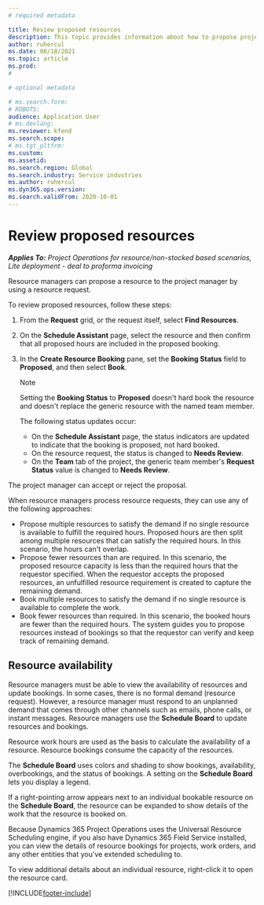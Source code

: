 ```yaml
---
# required metadata

title: Review proposed resources
description: This topic provides information about how to propose project resources.
author: ruhercul
ms.date: 08/18/2021
ms.topic: article
ms.prod: 
#

# optional metadata

# ms.search.form: 
# ROBOTS: 
audience: Application User
# ms.devlang: 
ms.reviewer: kfend
ms.search.scope: 
# ms.tgt_pltfrm: 
ms.custom: 
ms.assetid: 
ms.search.region: Global
ms.search.industry: Service industries
ms.author: ruhercul
ms.dyn365.ops.version: 
ms.search.validFrom: 2020-10-01
---
```


# Review proposed resources

_**Applies To:** Project Operations for resource/non-stocked based scenarios, Lite deployment - deal to proforma invoicing_

Resource managers can propose a resource to the project manager by using a resource request.

To review proposed resources, follow these steps:

1. From the **Request** grid, or the request itself, select **Find Resources**.
2. On the **Schedule Assistant** page, select the resource and then confirm that all proposed hours are included in the proposed booking.
3. In the **Create Resource Booking** pane, set the **Booking Status** field to **Proposed**, and then select **Book**.

    > [!NOTE]
    > Setting the **Booking Status** to **Proposed** doesn't hard book the resource and doesn't replace the generic resource with the named team member.

    The following status updates occur:

    - On the **Schedule Assistant** page, the status indicators are updated to indicate that the booking is proposed, not hard booked.
    - On the resource request, the status is changed to **Needs Review**.
    - On the **Team** tab of the project, the generic team member's **Request Status** value is changed to **Needs Review**.

The project manager can accept or reject the proposal.

When resource managers process resource requests, they can use any of the following approaches:

- Propose multiple resources to satisfy the demand if no single resource is available to fulfill the required hours. Proposed hours are then split among multiple resources that can satisfy the required hours. In this scenario, the hours can't overlap.
- Propose fewer resources than are required. In this scenario, the proposed resource capacity is less than the required hours that the requestor specified. When the requestor accepts the proposed resources, an unfulfilled resource requirement is created to capture the remaining demand.
- Book multiple resources to satisfy the demand if no single resource is available to complete the work.
- Book fewer resources than required. In this scenario, the booked hours are fewer than the required hours. The system guides you to propose resources instead of bookings so that the requestor can verify and keep track of remaining demand.

## Resource availability

Resource managers must be able to view the availability of resources and update bookings. In some cases, there is no formal demand (resource request). However, a resource manager must respond to an unplanned demand that comes through other channels such as emails, phone calls, or instant messages. Resource managers use the **Schedule Board** to update resources and bookings.

Resource work hours are used as the basis to calculate the availability of a resource. Resource bookings consume the capacity of the resources.

The **Schedule Board** uses colors and shading to show bookings, availability, overbookings, and the status of bookings. A setting on the **Schedule Board** lets you display a legend.

If a right-pointing arrow appears next to an individual bookable resource on the **Schedule Board**, the resource can be expanded to show details of the work that the resource is booked on.

Because Dynamics 365 Project Operations uses the Universal Resource Scheduling engine, if you also have Dynamics 365 Field Service installed, you can view the details of resource bookings for projects, work orders, and any other entities that you've extended scheduling to.

To view additional details about an individual resource, right-click it to open the resource card.



[!INCLUDE[footer-include](../includes/footer-banner.md)]
